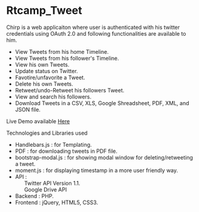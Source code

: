 Rtcamp_Tweet
============

Chirp is a web applicaiton where user is authenticated with his twitter credentials using OAuth 2.0 and following functionalities are available to him.
<ul>
      <li>View Tweets from his home Timeline.</li>
      <li>View Tweets from his follower's Timeline.</li>
      <li>View his own Tweets.</li>
      <li>Update status on Twitter.</li>
      <li>Favotire/unfavorite a Tweet.</li>
      <li>Delete his own Tweets.</li>
      <li>Retweet/undo-Retweet his followers Tweet.</li>
      <li>View and search his followers.</li>
      <li>Download Tweets in a CSV, XLS, Google Shreadsheet, PDF, XML, and JSON file.</li>
</ul>

Live Demo available <a href="http://byethost17.com">Here</a>

Technologies and Libraries used
<ul>
<li>Handlebars.js : for Templating.</li>
<li>PDF : for downloading tweets in PDF file.</li>
<li>bootstrap-modal.js : for showing modal window for deleting/retweeting a tweet.</li>
<li>moment.js : for displaying timestamp in a more user friendly way.</li>
<li>API :<br>&nbsp;&nbsp;&nbsp;&nbsp;&nbsp;&nbsp;Twitter API Version 1.1.<br>
      &nbsp;&nbsp;&nbsp;&nbsp;&nbsp;&nbsp;Google Drive API</li>
<li>Backend : PHP.</li>
<li>Frontend : jQuery, HTML5, CSS3.</li>
</ul>
